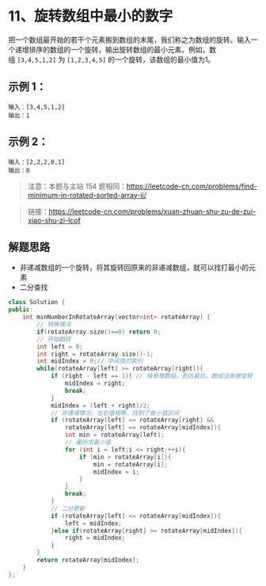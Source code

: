 # 11、旋转数组中最小的数字
把一个数组最开始的若干个元素搬到数组的末尾，我们称之为数组的旋转。输入一个递增排序的数组的一个旋转，输出旋转数组的最小元素。例如，数组 `[3,4,5,1,2]` 为 `[1,2,3,4,5]` 的一个旋转，该数组的最小值为1。  

## 示例 1：
```
输入：[3,4,5,1,2]
输出：1
```
## 示例 2：
```
输入：[2,2,2,0,1]
输出：0
```
> 注意：本题与主站 154 题相同：https://leetcode-cn.com/problems/find-minimum-in-rotated-sorted-array-ii/

> 链接：https://leetcode-cn.com/problems/xuan-zhuan-shu-zu-de-zui-xiao-shu-zi-lcof

## 解题思路
- 非递减数组的一个旋转，将其旋转回原来的非递减数组，就可以找打最小的元素
- 二分查找
```cpp
class Solution {
public:
    int minNumberInRotateArray(vector<int> rotateArray) {
        // 特殊情况
        if(rotateArray.size()==0) return 0;
        // 开始翻转
        int left = 0;
        int right = rotateArray.size()-1;
        int midIndex = 0;// 中间值的索引
        while(rotateArray[left] >= rotateArray[right]){
            if (right - left == 1){ // 纯单增数组，到达最后，数组没有被旋转
                midIndex = right;
                break;
            }
            midIndex = (left + right)/2;
            // 非递减情况，左右值相等，找到了极小值区间
            if (rotateArray[left] == rotateArray[right] && 
                rotateArray[left] == rotateArray[midIndex]){
                int min = rotateArray[left];
                // 遍历求最小值
                for (int i = left;i <= right;++i){
                    if (min > rotateArray[i]){
                        min = rotateArray[i];
                        midIndex = i;
                    }
                }
                break;
            }
            // 二分更新
            if (rotateArray[left] <= rotateArray[midIndex]){
                left = midIndex;
            }else if(rotateArray[right] >= rotateArray[midIndex]){
                right = midIndex;
            }
        }
        return rotateArray[midIndex];
    }
};
```